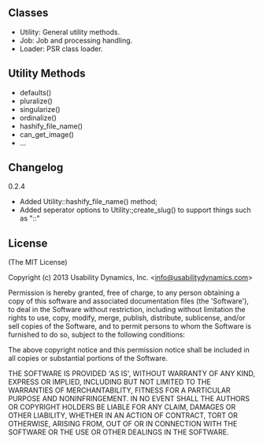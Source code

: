 ## Classes

 - Utility: General utility methods.
 - Job: Job and processing handling.
 - Loader: PSR class loader.

## Utility Methods

 - defaults()
 - pluralize()
 - singularize()
 - ordinalize()
 - hashify_file_name()
 - can_get_image()
 - ...

## Changelog

0.2.4
 - Added Utility::hashify_file_name() method;
 - Added seperator options to Utility:;create_slug() to support things such as "::"

## License

(The MIT License)

Copyright (c) 2013 Usability Dynamics, Inc. &lt;info@usabilitydynamics.com&gt;

Permission is hereby granted, free of charge, to any person obtaining
a copy of this software and associated documentation files (the
'Software'), to deal in the Software without restriction, including
without limitation the rights to use, copy, modify, merge, publish,
distribute, sublicense, and/or sell copies of the Software, and to
permit persons to whom the Software is furnished to do so, subject to
the following conditions:

The above copyright notice and this permission notice shall be
included in all copies or substantial portions of the Software.

THE SOFTWARE IS PROVIDED 'AS IS', WITHOUT WARRANTY OF ANY KIND,
EXPRESS OR IMPLIED, INCLUDING BUT NOT LIMITED TO THE WARRANTIES OF
MERCHANTABILITY, FITNESS FOR A PARTICULAR PURPOSE AND NONINFRINGEMENT.
IN NO EVENT SHALL THE AUTHORS OR COPYRIGHT HOLDERS BE LIABLE FOR ANY
CLAIM, DAMAGES OR OTHER LIABILITY, WHETHER IN AN ACTION OF CONTRACT,
TORT OR OTHERWISE, ARISING FROM, OUT OF OR IN CONNECTION WITH THE
SOFTWARE OR THE USE OR OTHER DEALINGS IN THE SOFTWARE.